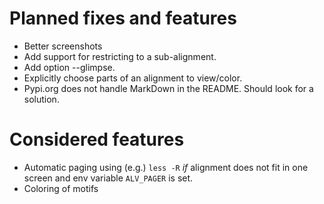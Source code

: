# Planned fixes and features

* Better screenshots
* Add support for restricting to a sub-alignment.
* Add option --glimpse.
* Explicitly choose parts of an alignment to view/color.
* Pypi.org does not handle MarkDown in the README. Should look for a solution. 

# Considered features

* Automatic paging using (e.g.) `less -R` _if_ alignment does not fit in one screen and env variable `ALV_PAGER` is set.
* Coloring of motifs
